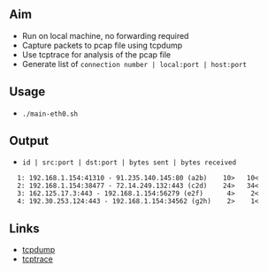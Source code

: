 ## Aim
- Run on local machine, no forwarding required
- Capture packets to pcap file using tcpdump
- Use tcptrace for analysis of the pcap file
- Generate list of `connection number | local:port | host:port`

## Usage
- `./main-eth0.sh`

## Output
- `id | src:port | dst:port | bytes sent | bytes received`

```
  1: 192.168.1.154:41310 - 91.235.140.145:80 (a2b)    10>   10<
  2: 192.168.1.154:38477 - 72.14.249.132:443 (c2d)    24>   34<
  3: 162.125.17.3:443 - 192.168.1.154:56279 (e2f)      4>    2<
  4: 192.30.253.124:443 - 192.168.1.154:34562 (g2h)    2>    1<

```

## Links
- [tcpdump](http://linux.die.net/man/8/tcpdump)
- [tcptrace](http://linux.die.net/man/1/tcptrace)
